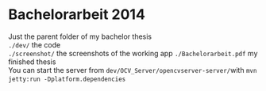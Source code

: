 Bachelorarbeit 2014
===================

Just the parent folder of my bachelor thesis    
`./dev/` the code         
`./screenshot/` the screenshots of the working app
`./Bachelorarbeit.pdf` my finished thesis    
You can start the server from `dev/OCV_Server/opencvserver-server/`with `mvn jetty:run -Dplatform.dependencies`
 
